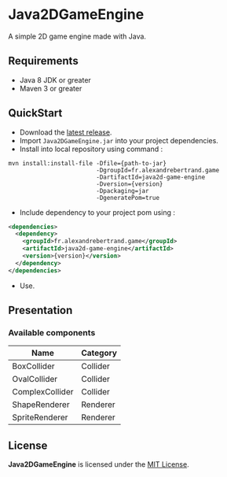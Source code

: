 # Java2DGameEngine

A simple 2D game engine made with Java.

## Requirements

- Java 8 JDK or greater
- Maven 3 or greater

## QuickStart

- Download the [latest release](https://github.com/BertrandAlexandre/Java2DGameEngine/releases).
- Import `Java2DGameEngine.jar` into your project dependencies.
- Install into local repository using command :
```Shell
mvn install:install-file -Dfile={path-to-jar}
                         -DgroupId=fr.alexandrebertrand.game
                         -DartifactId=java2d-game-engine
                         -Dversion={version}
                         -Dpackaging=jar
                         -DgeneratePom=true
```
- Include dependency to your project pom using :
```xml
<dependencies>
  <dependency>
    <groupId>fr.alexandrebertrand.game</groupId>
    <artifactId>java2d-game-engine</artifactId>
    <version>{version}</version>
  </dependency>
</dependencies>
```
- Use.

## Presentation

### Available components

| Name            | Category |
| --------------- | -------- |
| BoxCollider     | Collider |
| OvalCollider    | Collider |
| ComplexCollider | Collider |
| ShapeRenderer   | Renderer |
| SpriteRenderer  | Renderer |

## License

**Java2DGameEngine** is licensed under the [MIT License](https://github.com/BertrandAlexandre/Java2DGameEngine/blob/master/LICENSE).